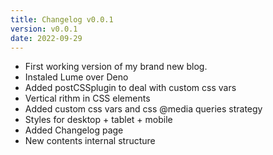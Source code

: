 ```yaml
---
title: Changelog v0.0.1
version: v0.0.1
date: 2022-09-29
---
```


* First working version of my brand new blog.
* Instaled Lume over Deno
* Added postCSSplugin to deal with custom css vars
* Vertical rithm in CSS elements
* Added custom css vars and css @media queries strategy
* Styles for desktop + tablet + mobile
* Added Changelog page
* New contents internal structure